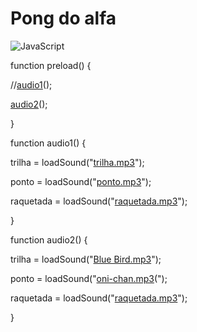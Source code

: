 # Pong do alfa
![JavaScript](https://img.shields.io/badge/JavaScript-323330?style=for-the-badge&logo=javascript&logoColor=F7DF1E)

function preload() {

  //[audio1](https://onedrive.live.com/download?cid=88E6136A08A9D44E&resid=88E6136A08A9D44E%21558&authkey=AOuLb4ijHszsvRI)();
  
  [audio2](https://onedrive.live.com/download?cid=88E6136A08A9D44E&resid=88E6136A08A9D44E%21559&authkey=AJNZ6zGt70X2n3w)();
  
  }
  
  function audio1() {
  
  trilha = loadSound("[trilha.mp3](https://onedrive.live.com/download?cid=88E6136A08A9D44E&resid=88E6136A08A9D44E%21550&authkey=AP-1xAfA7kWMElY)");
  
  ponto = loadSound("[ponto.mp3](https://onedrive.live.com/download?cid=88E6136A08A9D44E&resid=88E6136A08A9D44E%21552&authkey=AL3sOXa21xiPYgs)");
  
  raquetada = loadSound("[raquetada.mp3](https://onedrive.live.com/download?cid=88E6136A08A9D44E&resid=88E6136A08A9D44E%21554&authkey=ANAB977h4YzACtQ)");

}



function audio2() {

trilha = loadSound("[Blue Bird.mp3](https://onedrive.live.com/download?cid=88E6136A08A9D44E&resid=88E6136A08A9D44E%21556&authkey=AJPlZsE-R6swApw)");

ponto = loadSound("[oni-chan.mp3](https://onedrive.live.com/embed?cid=88E6136A08A9D44E&resid=88E6136A08A9D44E%21555&authkey=ALi7SsJkOxyQ8Ss)(");

raquetada = loadSound("[raquetada.mp3](https://onedrive.live.com/download?cid=88E6136A08A9D44E&resid=88E6136A08A9D44E%21554&authkey=ANAB977h4YzACtQ)");

}
